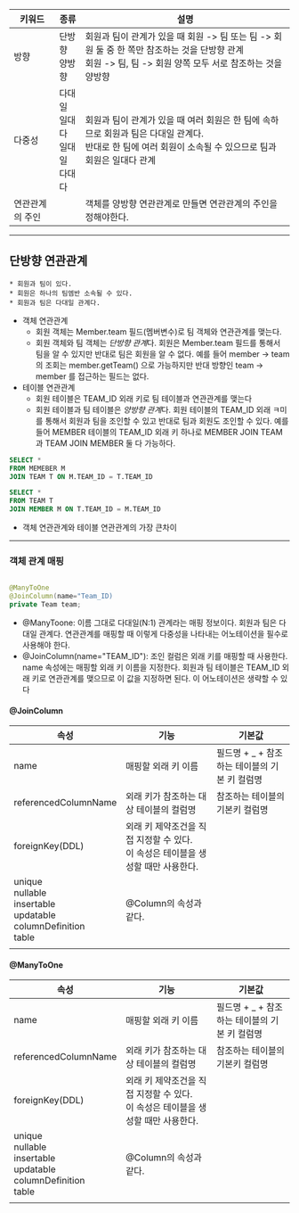 | 키워드          | 종류                                          | 설명                                                                                                                                                           |
| --------------- | --------------------------------------------- | -------------------------------------------------------------------------------------------------------------------------------------------------------------- |
| 방향            | 단방향 <br/> 양방향                           | 회원과 팀이 관계가 있을 때 회원 -> 팀 또는 팀 -> 회원 둘 중 한 쪽만 참조하는 것을 단방향 관계 <br/> 회원 -> 팀, 팀 -> 회원 양쪽 모두 서로 참조하는 것을 양방향 |
| 다중성          | 다대일 <br/> 일대다 <br/> 일대일 <br/> 다대다 | 회원과 팀이 관계가 있을 때 여러 회원은 한 팀에 속하므로 회원과 팀은 다대일 관계다. <br/> 반대로 한 팀에 여러 회원이 소속될 수 있으므로 팀과 회원은 일대다 관계 |
| 연관관계의 주인 |                                               | 객체를 양방향 연관관계로 만들면 연관관계의 주인을 정해야한다. |

---
## 단방향 연관관계

	* 회원과 팀이 있다.
	* 회원은 하나의 팀엠반 소속될 수 있다.
	* 회원과 팀은 다대일 관계다.

* 객체 연관관계
	* 회원 객체는 Member.team 필드(멤버변수)로 팀 객체와 연관관계를 맺는다.
	* 회원 객체와 팀 객체는 *단방향 관계*다. 회원은 Member.team 필드를 통해서 팀을 알 수 있지만 반대로 팀은 회원을 알 수 없다. 예를 들어 member -> team 의 조회는 member.getTeam() 으로 가능하지만 반대 방향인 team -> member 를 접근하는 필드는 없다.
* 테이블 연관관계
	* 회원 테이블은 TEAM_ID 외래 키로 팀 테이블과 연관관계를 맺는다
	* 회원 테이블과 팀 테이블은 *양방향 관계*다. 회원 테이블의 TEAM_ID 외래 ㅋ미를 통해서 회원과 팀을 조인할 수 있고 반대로 팀과 회원도 조인할 수 있다. 예를 들어 MEMBER 테이블의 TEAM_ID 외래 키 하나로 MEMBER JOIN TEAM 과 TEAM JOIN MEMBER 둘 다 가능하다.
```sql
SELECT *
FROM MEMEBER M
JOIN TEAM T ON M.TEAM_ID = T.TEAM_ID
```

```sql
SELECT *
FROM TEAM T
JOIN MEMBER M ON T.TEAM_ID = M.TEAM_ID
```

* 객체 연관관계와 테이블 연관관계의 가장 큰차이
---

### 객체 관계 매핑
~~~java

@ManyToOne
@JoinColumn(name="Team_ID)
private Team team;
~~~
* @ManyToone: 이름 그대로 다대일(N:1) 관계라는 매핑 정보이다. 회원과 팀은 다대일 관계다. 연관관계를 매핑할 때 이렇게 다중성을 나타내는 어노테이션을 필수로 사용해야 한다.
* @JoinColumn(name="TEAM_ID"): 조인 컬럼은 외래 키를 매핑할 때 사용한다. name 속성에는 매핑할 외래 키 이름을 지정한다. 회원과 팀 테이블은 TEAM_ID 외래 키로 연관관계를 맺으므로 이 값을 지정하면 된다. 이 어노테이션은 생략할 수 있다

#### @JoinColumn
| 속성                                                                                            | 기능                                                                                   | 기본값                                        |    
| ----------------------------------------------------------------------------------------------- | -------------------------------------------------------------------------------------- | --------------------------------------------- | 
| name                                                                                            | 매핑할 외래 키 이름                                                                    | 필드명 + _ + 참조하는 테이블의 기본 키 컬럼명 | 
| referencedColumnName                                                                            | 외래 키가 참조하는 대상 테이블의 컬럼명                                                | 참조하는 테이블의 기본키 컬럼명               |  
| foreignKey(DDL)                                                                                 | 외래 키 제약조건을 직접 지정할 수 있다. <br/> 이 속성은 테이블을 생성할 때만 사용한다. |                                               |   
| unique <br/> nullable <br/> insertable <br/> updatable <br/> columnDefinition <br/> table <br/> | @Column의 속성과 같다.                                                                 |                                               |  
|                                                                                                 |                                                                                        |                                               |    
#### @ManyToOne
| 속성                                                                                            | 기능                                                                                   | 기본값                                        |
| ----------------------------------------------------------------------------------------------- | -------------------------------------------------------------------------------------- | --------------------------------------------- |
| name                                                                                            | 매핑할 외래 키 이름                                                                    | 필드명 + _ + 참조하는 테이블의 기본 키 컬럼명 |
| referencedColumnName                                                                            | 외래 키가 참조하는 대상 테이블의 컬럼명                                                | 참조하는 테이블의 기본키 컬럼명               |
| foreignKey(DDL)                                                                                 | 외래 키 제약조건을 직접 지정할 수 있다. <br/> 이 속성은 테이블을 생성할 때만 사용한다. |                                               |
| unique <br/> nullable <br/> insertable <br/> updatable <br/> columnDefinition <br/> table <br/> | @Column의 속성과 같다.                                                                 |                                               |
|                                                                                                 |                                                                                        |                                               |


